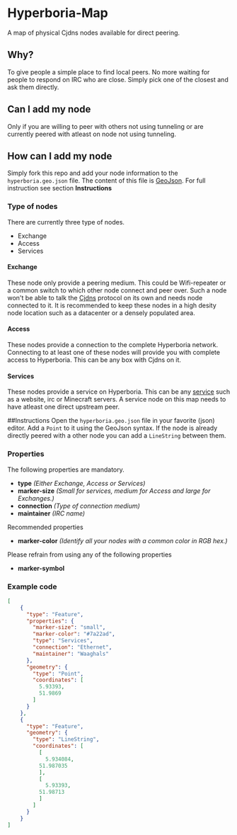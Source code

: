 # Hyperboria-Map

A map of physical Cjdns nodes available for direct peering.

## Why?

To give people a simple place to find local peers.
No more waiting for people to respond on IRC who are close.
Simply pick one of the closest and ask them directly.

## Can I add my node

Only if you are willing to peer with others not using tunneling or are currently peered with atleast on node not using tunneling.

## How can I add my node
Simply fork this repo and add your node information to the `hyperboria.geo.json` file.
The content of this file is [GeoJson](http://geojson.org/geojson-spec.html).
For full instruction see section __Instructions__

### Type of nodes
There are currently three type of nodes.
* Exchange
* Access
* Services

#### Exchange
These node only provide a peering medium. 
This could be Wifi-repeater or a common switch to which other node connect and peer over.
Such a node won't be able to talk the [Cjdns](https://github.com/cjdelisle/cjdns) protocol on its own and needs node connected to it.
It is recommended to keep these nodes in a high desity node location such as a datacenter or a densely populated area.

#### Access
These nodes provide a connection to the complete Hyperboria network.
Connecting to at least one of these nodes will provide you with complete access to Hyperboria.
This can be any box with Cjdns on it.

#### Services
These nodes provide a service on Hyperboria. This can be any [service](https://wiki.projectmeshnet.org/Known_Hyperboria_sites) such as a website, irc or Minecraft servers.
A service node on this map needs to have atleast one direct upstream peer.


##Instructions
Open the `hyperboria.geo.json` file in your favorite (json) editor.
Add a `Point` to it using the GeoJson syntax.
If the node is already directly peered with a other node you can add a `LineString` between them.

### Properties
The following properties are mandatory. 
* __type__ _(Either Exchange, Access or Services)_
* __marker-size__ _(Small for services, medium for Access and large for Exchanges.)_
* __connection__ _(Type of connection medium)_
* __maintainer__ _(IRC name)_

Recommended properties
* __marker-color__ _(Identify all your nodes with a common color in RGB hex.)_

Please refrain from using any of the following properties
* __marker-symbol__

### Example code
```json
[
    {
      "type": "Feature",
      "properties": {
        "marker-size": "small",
        "marker-color": "#7a22ad",
        "type": "Services",
        "connection": "Ethernet",
        "maintainer": "Waaghals"
      },
      "geometry": {
        "type": "Point",
        "coordinates": [
          5.93393,
          51.9869
        ]
      }
    },
    {
      "type": "Feature",
      "geometry": {
        "type": "LineString",
        "coordinates": [
          [
            5.934084,
          51.987035
          ],
          [
            5.93393,
          51.98713
          ]
        ]
      }
    }
]
```
